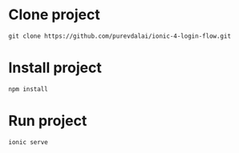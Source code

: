 # Clone project
`git clone https://github.com/purevdalai/ionic-4-login-flow.git`
# Install project
`npm install`
# Run project
`ionic serve`